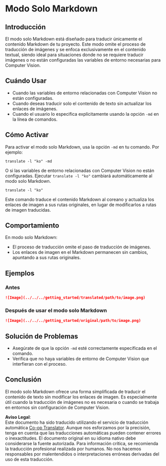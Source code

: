 <!--
CO_OP_TRANSLATOR_METADATA:
{
  "original_hash": "9b1b247a8d0f1736459e0e9ede0d9c92",
  "translation_date": "2025-05-06T17:43:37+00:00",
  "source_file": "getting_started/markdown-only-mode.md",
  "language_code": "es"
}
-->
# Modo Solo Markdown

## Introducción
El modo solo Markdown está diseñado para traducir únicamente el contenido Markdown de tu proyecto. Este modo omite el proceso de traducción de imágenes y se enfoca exclusivamente en el contenido textual, siendo ideal para situaciones donde no se requiere traducir imágenes o no están configuradas las variables de entorno necesarias para Computer Vision.

## Cuándo Usar
- Cuando las variables de entorno relacionadas con Computer Vision no están configuradas.
- Cuando deseas traducir solo el contenido de texto sin actualizar los enlaces de imágenes.
- Cuando el usuario lo especifica explícitamente usando la opción `-md` en la línea de comandos.

## Cómo Activar
Para activar el modo solo Markdown, usa la opción `-md` en tu comando. Por ejemplo:
```
translate -l "ko" -md
```

O si las variables de entorno relacionadas con Computer Vision no están configuradas. Ejecutar `translate -l "ko"` cambiará automáticamente al modo solo Markdown.

```
translate -l "ko"
```

Este comando traduce el contenido Markdown al coreano y actualiza los enlaces de imagen a sus rutas originales, en lugar de modificarlos a rutas de imagen traducidas.

## Comportamiento
En modo solo Markdown:
- El proceso de traducción omite el paso de traducción de imágenes.
- Los enlaces de imagen en el Markdown permanecen sin cambios, apuntando a sus rutas originales.

## Ejemplos
### Antes
```markdown
![Image](../../../getting_started/translated/path/to/image.png)
```
### Después de usar el modo solo Markdown
```markdown
![Image](../../../getting_started/original/path/to/image.png)
```

## Solución de Problemas
- Asegúrate de que la opción `-md` esté correctamente especificada en el comando.
- Verifica que no haya variables de entorno de Computer Vision que interfieran con el proceso.

## Conclusión
El modo solo Markdown ofrece una forma simplificada de traducir el contenido de texto sin modificar los enlaces de imagen. Es especialmente útil cuando la traducción de imágenes no es necesaria o cuando se trabaja en entornos sin configuración de Computer Vision.

**Aviso Legal**:  
Este documento ha sido traducido utilizando el servicio de traducción automática [Co-op Translator](https://github.com/Azure/co-op-translator). Aunque nos esforzamos por la precisión, tenga en cuenta que las traducciones automáticas pueden contener errores o inexactitudes. El documento original en su idioma nativo debe considerarse la fuente autorizada. Para información crítica, se recomienda la traducción profesional realizada por humanos. No nos hacemos responsables por malentendidos o interpretaciones erróneas derivadas del uso de esta traducción.